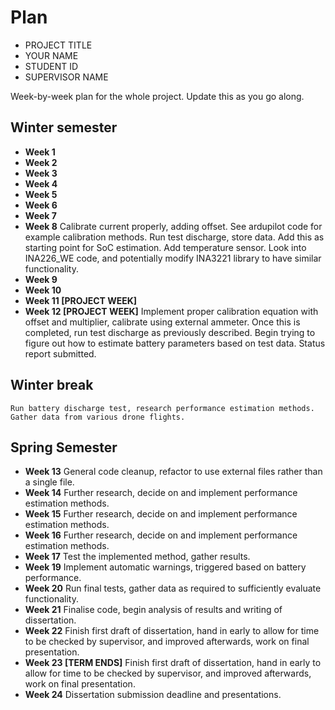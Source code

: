 # Plan

* PROJECT TITLE
* YOUR NAME
* STUDENT ID
* SUPERVISOR NAME

Week-by-week plan for the whole project. Update this as you go along.

## Winter semester

* **Week 1**
* **Week 2**
* **Week 3**
* **Week 4**
* **Week 5**
* **Week 6**
* **Week 7**
* **Week 8** 
    Calibrate current properly, adding offset. See ardupilot code for example calibration methods. Run test discharge, store data. Add this as starting point for SoC estimation. Add temperature sensor.
    Look into INA226_WE code, and potentially modify INA3221 library to have similar functionality.
* **Week 9**
* **Week 10**
* **Week 11 [PROJECT WEEK]**
* **Week 12 [PROJECT WEEK]** 
    Implement proper calibration equation with offset and multiplier, calibrate using external ammeter.
    Once this is completed, run test discharge as previously described.
    Begin trying to figure out how to estimate battery parameters based on test data.
    Status report submitted.

## Winter break
    Run battery discharge test, research performance estimation methods. Gather data from various drone flights.

## Spring Semester

* **Week 13**
    General code cleanup, refactor to use external files rather than a single file.
* **Week 14**
    Further research, decide on and implement performance estimation methods.
* **Week 15**
    Further research, decide on and implement performance estimation methods.
* **Week 16**
    Further research, decide on and implement performance estimation methods.
* **Week 17**
    Test the implemented method, gather results.
* **Week 19**
    Implement automatic warnings, triggered based on battery performance.
* **Week 20**
    Run final tests, gather data as required to sufficiently evaluate functionality.
* **Week 21**
    Finalise code, begin analysis of results and writing of dissertation.
* **Week 22**
    Finish first draft of dissertation, hand in early to allow for time to be checked by supervisor, and improved afterwards, work on final presentation.
* **Week 23 [TERM ENDS]**
    Finish first draft of dissertation, hand in early to allow for time to be checked by supervisor, and improved afterwards, work on final presentation.
* **Week 24** Dissertation submission deadline and presentations.

